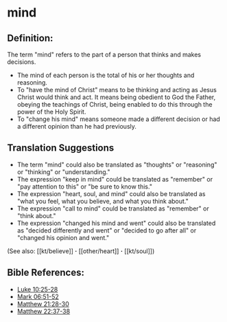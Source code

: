 # mind #

## Definition: ##

The term "mind" refers to the part of a person that thinks and makes decisions.

* The mind of each person is the total of his or her thoughts and reasoning.
* To "have the mind of Christ" means to be thinking and acting as Jesus Christ would think and act. It means being obedient to God the Father, obeying the teachings of Christ, being enabled to do this through the power of the Holy Spirit.
* To "change his mind" means someone made a different decision or had a different opinion than he had previously.
 

## Translation Suggestions ##

* The term "mind" could also be translated as "thoughts" or "reasoning" or "thinking" or "understanding."
* The expression "keep in mind" could be translated as "remember" or "pay attention to this" or "be sure to know this." 
* The expression "heart, soul, and mind" could also be translated as "what you feel, what you believe, and what you think about."
* The expression "call to mind" could be translated as "remember" or "think about."
* The expression "changed his mind and went" could also be translated as "decided differently and went" or "decided to go after all" or "changed his opinion and went."

(See also: [[kt/believe]] **·** [[other/heart]] **·** [[kt/soul]])

## Bible References: ##

* [Luke 10:25-28](en/tn/luk/help/10/25)
* [Mark 06:51-52](en/tn/mrk/help/06/51)
* [Matthew 21:28-30](en/tn/mat/help/21/28)
* [Matthew 22:37-38](en/tn/mat/help/22/37)